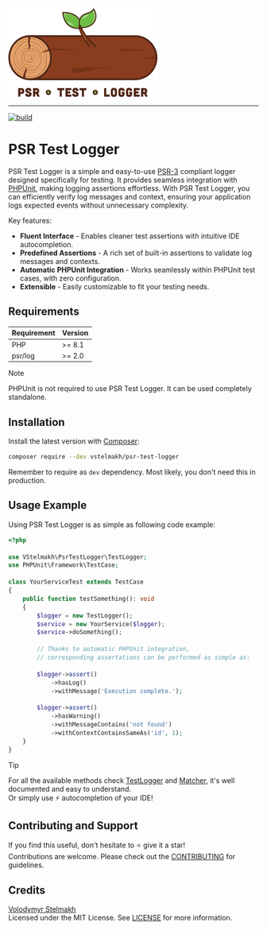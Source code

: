 <img src="./resources/psr-test-logger-logo.svg" width="301" height="179" alt="PSR Test Logger logo">

---

[![build](https://github.com/vstelmakh/psr-test-logger/actions/workflows/build.yml/badge.svg?branch=main)](https://github.com/vstelmakh/psr-test-logger/actions/workflows/build.yml)

# PSR Test Logger
PSR Test Logger is a simple and easy-to-use [PSR-3](https://www.php-fig.org/psr/psr-3/) compliant logger designed specifically for testing.
It provides seamless integration with [PHPUnit](https://phpunit.de/), making logging assertions effortless.
With PSR Test Logger, you can efficiently verify log messages and context, ensuring your application logs expected events without unnecessary complexity.

Key features:
- **Fluent Interface** - Enables cleaner test assertions with intuitive IDE autocompletion.
- **Predefined Assertions** - A rich set of built-in assertions to validate log messages and contexts.
- **Automatic PHPUnit Integration** - Works seamlessly within PHPUnit test cases, with zero configuration.
- **Extensible** - Easily customizable to fit your testing needs.

## Requirements
| Requirement | Version |
|-------------|---------|
| PHP         | >= 8.1  |
| psr/log     | >= 2.0  |

> [!NOTE]  
> PHPUnit is not required to use PSR Test Logger. It can be used completely standalone.

## Installation
Install the latest version with [Composer](https://getcomposer.org/):

```bash
composer require --dev vstelmakh/psr-test-logger
```

Remember to require as `dev` dependency. Most likely, you don't need this in production.

## Usage Example
Using PSR Test Logger is as simple as following code example:

```php
<?php

use VStelmakh\PsrTestLogger\TestLogger;
use PHPUnit\Framework\TestCase;

class YourServiceTest extends TestCase
{
    public function testSomething(): void
    {
        $logger = new TestLogger();
        $service = new YourService($logger);
        $service->doSomething();

        // Thanks to automatic PHPUnit integration,
        // corresponding assertations can be performed as simple as:

        $logger->assert()
            ->hasLog()
            ->withMessage('Execution complete.');

        $logger->assert()
            ->hasWarning()
            ->withMessageContains('not found')
            ->withContextContainsSameAs('id', 1);
    }
}
```

> [!TIP]  
> For all the available methods check [TestLogger](src/TestLogger.php) and [Matcher](src/Match/Matcher.php), it's well documented and easy to understand.  
> Or simply use ⚡ autocompletion of your IDE!

## Contributing and Support
If you find this useful, don't hesitate to ⭐ give it a star!  
Contributions are welcome. Please check out the [CONTRIBUTING](CONTRIBUTING.md) for guidelines.

## Credits
[Volodymyr Stelmakh](https://github.com/vstelmakh)  
Licensed under the MIT License. See [LICENSE](LICENSE) for more information.  
